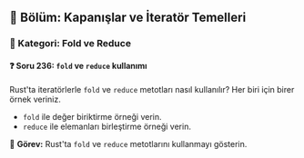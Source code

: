 ## 📘 Bölüm: Kapanışlar ve İteratör Temelleri  
### 🔹 Kategori: Fold ve Reduce  
#### ❓ Soru 236: `fold` ve `reduce` kullanımı

Rust'ta iteratörlerle `fold` ve `reduce` metotları nasıl kullanılır? Her biri için birer örnek veriniz.

- `fold` ile değer biriktirme örneği verin.
- `reduce` ile elemanları birleştirme örneği verin.

🔧 **Görev:** Rust'ta `fold` ve `reduce` metotlarını kullanmayı gösterin.
